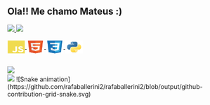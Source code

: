## Ola!! Me chamo Mateus :)

 <div>
  <a href="https://github.com/MateusGuerra1521">
  <img height="180em" src="https://github-readme-stats.vercel.app/api?username=MateusGuerra1521&show_icons=true&theme=dracula&include_all_commits=true&count_private=true"/>
  <img height="180em" src="https://github-readme-stats.vercel.app/api/top-langs/?username=MateusGuerra1521&layout=compact&langs_count=16&theme=dracula"/>
</div>
<div style="display: inline_block"><br>
  <img align="center" alt="Mateus-Js" height="30" width="40" src="https://raw.githubusercontent.com/devicons/devicon/master/icons/javascript/javascript-plain.svg">
  <img align="center" alt="Mateus-HTML" height="30" width="40" src="https://raw.githubusercontent.com/devicons/devicon/master/icons/html5/html5-original.svg">
  <img align="center" alt="Mateus-CSS" height="30" width="40" src="https://raw.githubusercontent.com/devicons/devicon/master/icons/css3/css3-original.svg">
  <img align="center" alt="Mateus-Python" height="30" width="40" src="https://raw.githubusercontent.com/devicons/devicon/master/icons/python/python-original.svg">
</div>
  
  ##
  
 <div>
   <a href="https://instagram.com/mateus.guerra55" target="_blank"><img src="https://img.shields.io/badge/-Instagram-%23E4405F?style=for-the-badge&logo=instagram&logoColor=white" target="_blank"></a>
 </div>
 <div>
 <img src="http://pa1.narvii.com/6500/103ca099287008bb4ed29da7956074adf2a3e798_00.gif"</div>
![Snake animation](https://github.com/rafaballerini2/rafaballerini2/blob/output/github-contribution-grid-snake.svg)
